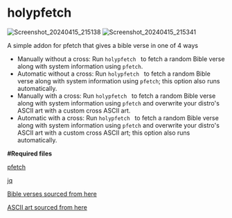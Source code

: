 # holypfetch

![Screenshot_20240415_215138](https://github.com/ty20070/holypfetch/assets/166963170/e2852722-57ce-4ed0-8bad-c10db6b6b889)
![Screenshot_20240415_215341](https://github.com/ty20070/holypfetch/assets/166963170/cd7ed334-a492-4cce-ac90-788fe7c8a8a8)

A simple addon for pfetch that gives a bible verse in one of 4 ways

- Manually without a cross: Run  `holypfetch ` to fetch a random Bible verse along with system information using `pfetch`.
- Automatic without a cross: Run  `holypfetch ` to fetch a random Bible verse along with system information using `pfetch`; this option also runs automatically.
- Manually with a cross: Run  `holypfetch ` to fetch a random Bible verse along with system information using `pfetch` and overwrite your distro's ASCII art with a custom cross ASCII art.
- Automatic with a cross: Run  `holypfetch ` to fetch a random Bible verse along with system information using `pfetch` and overwrite your distro's ASCII art with a custom cross ASCII art; this option also runs automatically.

**#Required files**

[pfetch](https://github.com/dylanaraps/pfetch)

[jq](https://github.com/jqlang/jq)



[Bible verses sourced from here](https://labs.bible.org/)

[ASCII art sourced from here](https://www.asciiart.eu/)



